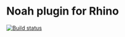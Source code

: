 # Noah plugin for Rhino

[![Build status](https://ci.appveyor.com/api/projects/status/hvb1dgn1nucvpjjl?svg=true)](https://ci.appveyor.com/project/KaivnD/noah-plugin)
